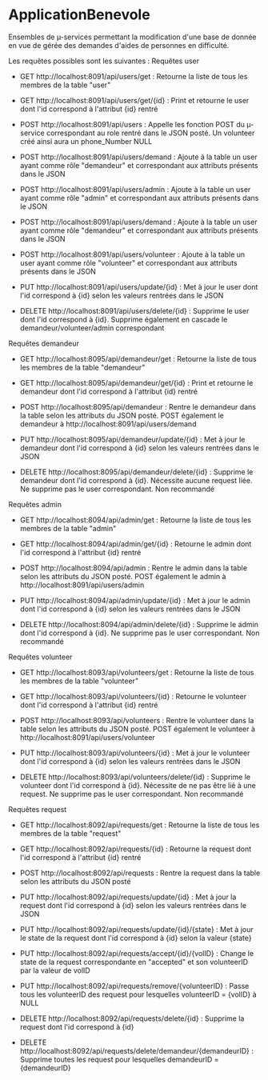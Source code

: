 # ApplicationBenevole

Ensembles de µ-services permettant la modification d'une base de donnée en vue de gérée des demandes d'aides de personnes en difficulté.

Les requêtes possibles sont les suivantes :
Requêtes user
  
 - GET http://localhost:8091/api/users/get : Retourne la liste de tous les membres de la table "user"
 - GET http://localhost:8091/api/users/get/{id} : Print et retourne le user dont l'id correspond à l'attribut {id} rentré
  
 - POST http://localhost:8091/api/users : Appelle les fonction POST du µ-service correspondant au role rentré dans le JSON posté. Un volunteer créé ainsi aura un phone_Number NULL
 - POST http://localhost:8091/api/users/demand : Ajoute à la table un user ayant comme rôle "demandeur" et correspondant aux attributs présents dans le JSON
 - POST http://localhost:8091/api/users/admin : Ajoute à la table un user ayant comme rôle "admin" et correspondant aux attributs présents dans le JSON
 - POST http://localhost:8091/api/users/demand : Ajoute à la table un user ayant comme rôle "demandeur" et correspondant aux attributs présents dans le JSON
 - POST http://localhost:8091/api/users/volunteer : Ajoute à la table un user ayant comme rôle "volunteer" et correspondant aux attributs présents dans le JSON

 - PUT http://localhost:8091/api/users/update/{id} : Met à jour le user dont l'id correspond à {id} selon les valeurs rentrées dans le JSON
 - DELETE http://localhost:8091/api/users/delete/{id} : Supprime le user dont l'id correspond à {id}. Supprime également en cascade le demandeur/volunteer/admin correspondant


Requêtes demandeur
 - GET http://localhost:8095/api/demandeur/get : Retourne la liste de tous les membres de la table "demandeur"
 - GET http://localhost:8095/api/demandeur/get/{id} : Print et retourne le demandeur dont l'id correspond à l'attribut {id} rentré

 - POST http://localhost:8095/api/demandeur : Rentre le demandeur dans la table selon les attributs du JSON posté. POST également le demandeur à http://localhost:8091/api/users/demand

 - PUT http://localhost:8095/api/demandeur/update/{id} : Met à jour le demandeur dont l'id correspond à {id} selon les valeurs rentrées dans le JSON
 - DELETE http://localhost:8095/api/demandeur/delete/{id} : Supprime le demandeur dont l'id correspond à {id}. Nécessite aucune request liée. Ne supprime pas le user correspondant. Non recommandé


Requêtes admin
 - GET http://localhost:8094/api/admin/get : Retourne la liste de tous les membres de la table "admin"
 - GET http://localhost:8094/api/admin/get/{id} : Retourne le admin dont l'id correspond à l'attribut {id} rentré

 - POST http://localhost:8094/api/admin : Rentre le admin dans la table selon les attributs du JSON posté. POST également le admin à http://localhost:8091/api/users/admin

 - PUT http://localhost:8094/api/admin/update/{id} : Met à jour le admin dont l'id correspond à {id} selon les valeurs rentrées dans le JSON
 - DELETE http://localhost:8094/api/admin/delete/{id} : Supprime le admin dont l'id correspond à {id}. Ne supprime pas le user correspondant. Non recommandé


Requêtes volunteer
 - GET http://localhost:8093/api/volunteers/get : Retourne la liste de tous les membres de la table "volunteer"
 - GET http://localhost:8093/api/volunteers/{id} : Retourne le volunteer dont l'id correspond à l'attribut {id} rentré

 - POST http://localhost:8093/api/volunteers : Rentre le volunteer dans la table selon les attributs du JSON posté. POST également le volunteer à http://localhost:8091/api/users/volunteer

 - PUT http://localhost:8093/api/volunteers/{id} : Met à jour le volunteer dont l'id correspond à {id} selon les valeurs rentrées dans le JSON
 - DELETE http://localhost:8093/api/volunteers/delete/{id} : Supprime le volunteer dont l'id correspond à {id}. Nécessite de ne pas être lié à une request. Ne supprime pas le user correspondant. Non recommandé



Requêtes request
 - GET http://localhost:8092/api/requests/get : Retourne la liste de tous les membres de la table "request"
 - GET http://localhost:8092/api/requests/{id} : Retourne la request dont l'id correspond à l'attribut {id} rentré

 - POST http://localhost:8092/api/requests : Rentre la request dans la table selon les attributs du JSON posté

 - PUT http://localhost:8092/api/requests/update/{id} : Met à jour la request dont l'id correspond à {id} selon les valeurs rentrées dans le JSON
 - PUT http://localhost:8092/api/requests/update/{id}/{state} : Met à jour le state de la request dont l'id correspond à {id} selon la valeur {state}
 - PUT http://localhost:8092/api/requests/accept/{id}/{volID} : Change le state de la request correspondante en "accepted" et son volunteerID par la valeur de volID
 - PUT http://localhost:8092/api/requests/remove/{volunteerID} : Passe tous les volunteerID des request pour lesquelles volunteerID = {volID} à NULL
 - DELETE http://localhost:8092/api/requests/delete/{id} : Supprime la request dont l'id correspond à {id}
 - DELETE http://localhost:8092/api/requests/delete/demandeur/{demandeurID} : Supprime toutes les request pour lesquelles demandeurID = {demandeurID}
